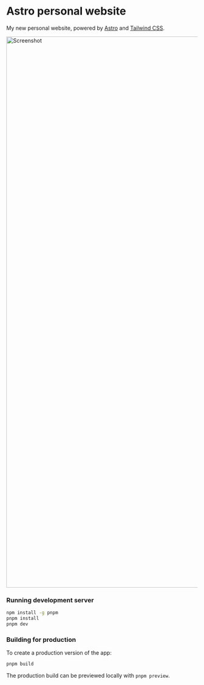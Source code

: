 # Astro personal website

My new personal website, powered by [Astro](https://astro.build) and [Tailwind CSS](https://tailwindcss.com).

<img width="1452" alt="Screenshot" src="https://github.com/mikkelsvartveit/astro-personal-website/assets/30391413/762be353-f822-4bf5-a88b-2b6705511f7a">

### Running development server

```bash
npm install -g pnpm
pnpm install
pnpm dev
```

### Building for production

To create a production version of the app:

```bash
pnpm build
```

The production build can be previewed locally with `pnpm preview`.
